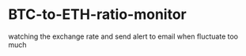 # BTC-to-ETH-ratio-monitor
watching the exchange rate and send alert to email when fluctuate too much
